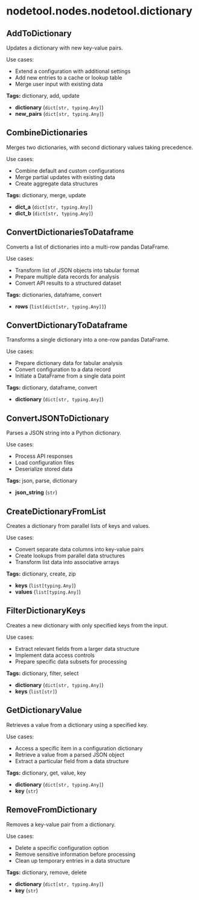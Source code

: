 # nodetool.nodes.nodetool.dictionary

## AddToDictionary

Updates a dictionary with new key-value pairs.

Use cases:
- Extend a configuration with additional settings
- Add new entries to a cache or lookup table
- Merge user input with existing data

**Tags:** dictionary, add, update

- **dictionary** (`dict[str, typing.Any]`)
- **new_pairs** (`dict[str, typing.Any]`)

## CombineDictionaries

Merges two dictionaries, with second dictionary values taking precedence.

Use cases:
- Combine default and custom configurations
- Merge partial updates with existing data
- Create aggregate data structures

**Tags:** dictionary, merge, update

- **dict_a** (`dict[str, typing.Any]`)
- **dict_b** (`dict[str, typing.Any]`)

## ConvertDictionariesToDataframe

Converts a list of dictionaries into a multi-row pandas DataFrame.

Use cases:
- Transform list of JSON objects into tabular format
- Prepare multiple data records for analysis
- Convert API results to a structured dataset

**Tags:** dictionaries, dataframe, convert

- **rows** (`list[dict[str, typing.Any]]`)

## ConvertDictionaryToDataframe

Transforms a single dictionary into a one-row pandas DataFrame.

Use cases:
- Prepare dictionary data for tabular analysis
- Convert configuration to a data record
- Initiate a DataFrame from a single data point

**Tags:** dictionary, dataframe, convert

- **dictionary** (`dict[str, typing.Any]`)

## ConvertJSONToDictionary

Parses a JSON string into a Python dictionary.

Use cases:
- Process API responses
- Load configuration files
- Deserialize stored data

**Tags:** json, parse, dictionary

- **json_string** (`str`)

## CreateDictionaryFromList

Creates a dictionary from parallel lists of keys and values.

Use cases:
- Convert separate data columns into key-value pairs
- Create lookups from parallel data structures
- Transform list data into associative arrays

**Tags:** dictionary, create, zip

- **keys** (`list[typing.Any]`)
- **values** (`list[typing.Any]`)

## FilterDictionaryKeys

Creates a new dictionary with only specified keys from the input.

Use cases:
- Extract relevant fields from a larger data structure
- Implement data access controls
- Prepare specific data subsets for processing

**Tags:** dictionary, filter, select

- **dictionary** (`dict[str, typing.Any]`)
- **keys** (`list[str]`)

## GetDictionaryValue

Retrieves a value from a dictionary using a specified key.

Use cases:
- Access a specific item in a configuration dictionary
- Retrieve a value from a parsed JSON object
- Extract a particular field from a data structure

**Tags:** dictionary, get, value, key

- **dictionary** (`dict[str, typing.Any]`)
- **key** (`str`)

## RemoveFromDictionary

Removes a key-value pair from a dictionary.

Use cases:
- Delete a specific configuration option
- Remove sensitive information before processing
- Clean up temporary entries in a data structure

**Tags:** dictionary, remove, delete

- **dictionary** (`dict[str, typing.Any]`)
- **key** (`str`)

